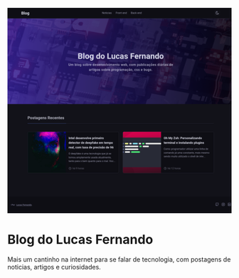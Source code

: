 ![Preview Blog](./doc/preview.png)

# Blog do Lucas Fernando

Mais um cantinho na internet para se falar de tecnologia, com postagens de noticias, artigos e curiosidades.
